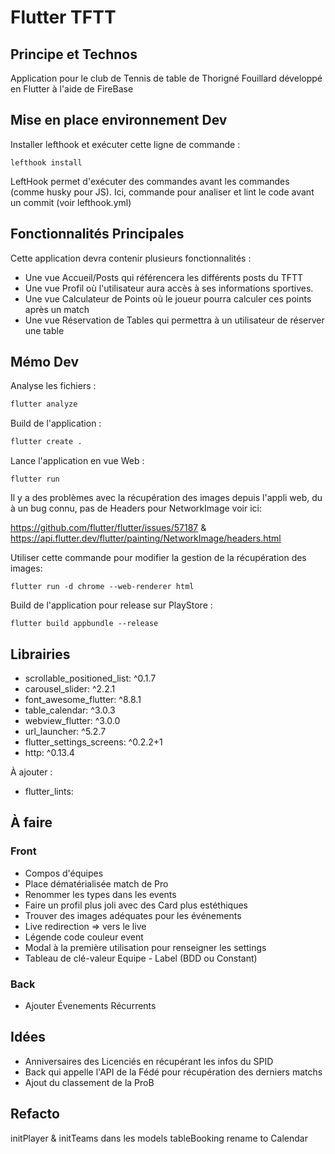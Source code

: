 # Flutter TFTT

## Principe et Technos

Application pour le club de Tennis de table de Thorigné Fouillard développé en Flutter à l'aide de FireBase

## Mise en place environnement Dev

Installer lefthook et exécuter cette ligne de commande :
```
lefthook install
```

LeftHook permet d'exécuter des commandes avant les commandes (comme husky pour JS).
Ici, commande pour analiser et lint le code avant un commit (voir lefthook.yml)

## Fonctionnalités Principales

Cette application devra contenir plusieurs fonctionnalités :
- Une vue Accueil/Posts qui référencera les différents posts du TFTT
- Une vue Profil où l'utilisateur aura accès à ses informations sportives.
- Une vue Calculateur de Points où le joueur pourra calculer ces points après un match
- Une vue Réservation de Tables qui permettra à un utilisateur de réserver une table

## Mémo Dev

Analyse les fichiers :
```sh
flutter analyze
```

Build de l'application :
```sh
flutter create . 
```

Lance l'application en vue Web :
```
flutter run
```
Il y a des problèmes avec la récupération des images depuis l'appli web, du à un bug connu, pas de Headers pour NetworkImage voir ici:

https://github.com/flutter/flutter/issues/57187 & https://api.flutter.dev/flutter/painting/NetworkImage/headers.html

Utiliser cette commande pour modifier la gestion de la récupération des images:
```
flutter run -d chrome --web-renderer html
```

Build de l'application pour release sur PlayStore :
```
flutter build appbundle --release
```

## Librairies

- scrollable_positioned_list: ^0.1.7
- carousel_slider: ^2.2.1
- font_awesome_flutter: ^8.8.1
- table_calendar: ^3.0.3
- webview_flutter: ^3.0.0
- url_launcher: ^5.2.7
- flutter_settings_screens: ^0.2.2+1 
- http: ^0.13.4

À ajouter :

- flutter_lints: 

## À faire

### Front

- Compos d'équipes
- Place dématérialisée match de Pro
- Renommer les types dans les events
- Faire un profil plus joli avec des Card plus estéthiques
- Trouver des images adéquates pour les événements
- Live redirection => vers le live
- Légende code couleur event
- Modal à la première utilisation pour renseigner les settings
- Tableau de clé-valeur Equipe - Label (BDD ou Constant)

### Back

- Ajouter Évenements Récurrents

## Idées

- Anniversaires des Licenciés en récupérant les infos du SPID
- Back qui appelle l'API de la Fédé pour récupération des derniers matchs
- Ajout du classement de la ProB 

## Refacto

initPlayer & initTeams dans les models
tableBooking rename to Calendar